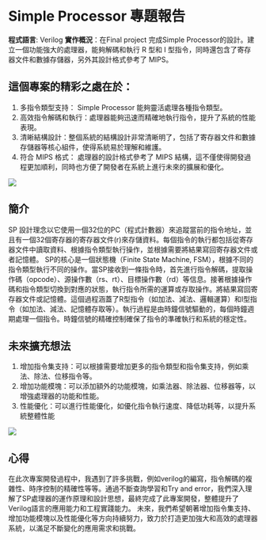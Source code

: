 # Simple Processor 專題報告

**程式語言**: Verilog
**實作概況**：在Final project 完成Simple Processor的設計。建立一個功能強大的處理器，能夠解碼和執行 R 型和 I 型指令，同時還包含了寄存器文件和數據存儲器，另外其設計格式參考了 MIPS。

## 這個專案的精彩之處在於：
1. 多指令類型支持： Simple Processor 能夠靈活處理各種指令類型。
2. 高效指令解碼和執行：處理器能夠迅速而精確地執行指令，提升了系統的性能表現。
3. 清晰結構設計：整個系統的結構設計非常清晰明了，包括了寄存器文件和數據存儲器等核心組件，使得系統易於理解和維護。
4. 符合 MIPS 格式： 處理器的設計格式參考了 MIPS 結構，這不僅使得開發過程更加順利，同時也方便了開發者在系統上進行未來的擴展和優化。

![](https://i.imgur.com/pmPNmel.png.ong)

## 簡介
SP 設計理念以它使用一個32位的PC（程式計數器）來追蹤當前的指令地址，並且有一個32個寄存器的寄存器文件(r)來存儲資料。每個指令的執行都包括從寄存器文件中讀取資料、根據指令類型執行操作，並根據需要將結果寫回寄存器文件或者記憶體。
SP的核心是一個狀態機（Finite State Machine, FSM），根據不同的指令類型執行不同的操作。當SP接收到一條指令時，首先進行指令解碼，提取操作碼（opcode）、源操作數（rs、rt）、目標操作數（rd）等信息。接著根據操作碼和指令類型切換到對應的狀態，執行指令所需的運算或存取操作。將結果寫回寄存器文件或記憶體。這個過程涵蓋了R型指令（如加法、減法、邏輯運算）和I型指令（如加法、減法、記憶體存取等）。執行過程是由時鐘信號驅動的，每個時鐘週期處理一個指令。時鐘信號的精確控制確保了指令的準確執行和系統的穩定性。

## 未來擴充想法
1. 增加指令集支持：可以根據需要增加更多的指令類型和指令集支持，例如乘法、除法、位移指令等。
2. 增加功能模塊：可以添加額外的功能模塊，如乘法器、除法器、位移器等，以增強處理器的功能和性能。
3. 性能優化：可以進行性能優化，如優化指令執行速度、降低功耗等，以提升系統整體性能

![](https://imgur.com/K22hBtX.png)

## 心得
在此次專案開發過程中，我遇到了許多挑戰，例如verilog的編寫，指令解碼的複雜性、時序控制的精確性等等。通過不斷查詢學習和Try and error，我們深入理解了SP處理器的運作原理和設計思想，最終完成了此專案開發，整體提升了Verilog語言的應用能力和工程實踐能力。
未來，我們希望朝著增加指令集支持、增加功能模塊以及性能優化等方向持續努力，致力於打造更加強大和高效的處理器系統，以滿足不斷變化的應用需求和挑戰。

